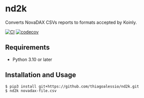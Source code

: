 # nd2k

Converts NovaDAX CSVs reports to formats accepted by Koinly.

[![CI][ci_badge]][ci]
[![codecov][codecov_badge]][codecov_project_url]

## Requirements

* Python 3.10 or later

## Installation and Usage

	$ pip3 install git+https://github.com/thiagoalessio/nd2k.git
	$ nd2k novadax-file.csv



[ci_badge]: https://github.com/thiagoalessio/nd2k/actions/workflows/ci.yml/badge.svg?event=push&branch=main
[ci]: https://github.com/thiagoalessio/nd2k/actions/workflows/ci.yml
[codecov_badge]: https://codecov.io/gh/thiagoalessio/nd2k/branch/main/graph/badge.svg?token=Z5REMWF5XK
[codecov_project_url]: https://codecov.io/gh/thiagoalessio/nd2k
